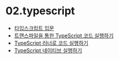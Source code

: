 # 02.typescript

- [타입스크립트 입문](01.introduction.md)
- [트랜스파일을 통한 TypeScript 코드 실행하기](02.transpile.md)
- [TypeScript 러너로 코드 실행하기](03.run.md)
- [TypeScript 네이티브 실행하기](04.run-natively.md)
